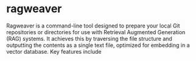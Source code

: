 # ragweaver
Ragweaver is a command-line tool designed to prepare your local Git repositories or directories for use with Retrieval Augmented Generation (RAG) systems. It achieves this by traversing the file structure and outputting the contents as a single text file, optimized for embedding in a vector database.   Key features include
